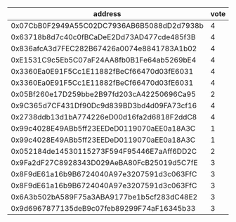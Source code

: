 address|vote|timestamp|signature
---|---|---|---
0x07CbB0F2949A55C02DC7936AB6B5088dD2d7938b|4|1608038258|0xdc173823771b3a634880377ddf6d76780c36c53ae5095b5c80b0a5316249a803130c2816d71e25abf2afb8a144b4d1be0c67f24682f348e57834fc1b210722981c
0x63718b8d7c40c0fBCaDeE2Dd73AD477cde485f3B|4|1608038439|0xd3bc3dddd1d3544d91ff9546de50fb2c149dfbf68008cca0b0f3e67506a0c62d2b3284f715b73e880adf8ff3aba849a67000074f3c530cbfa2d4a2c77c0cd30a1c
0x836afcA3d7FEC282B67426a0074e8841783A1b02|4|1608038526|0xc38cc2b34733255993155835216f0c6f323765a4993424687823663a7139ec8c65835e812c604a803b6085c1b10177eb8e6fb07a96ede83ebc906f48f4ac3dc61c
0xE1531C9c5Eb5C07aF24AA8fb0B1Fe64ab5269bE4|4|1608038603|0x670b263e7f8ccddf600b05f943f6c64cf06147053721caecfea0ce904c95a7e16f3d5e234bae63fb819469c71b2642960ff9e404471b4702f0383e27cca733cb1c
0x3360Ea0E91F5Cc1E11882fBeCf66470d03fE6031|4|1608038666|0x4821ccc6f8158e975312b836a35d2ae28deb027ff4c650f77d65532639c70efa2ab88bc850907dd68d16a35a77d88366b86af3bf5d7eed300b0430b6de37dc271b
0x3360Ea0E91F5Cc1E11882fBeCf66470d03fE6031|4|1608038733|0x57463dbb8ba26a1168ae1587cf682dbf337b115d005ee4a183f79d88d9b2287627b2b79351e8ab24a88a82b151932c13dafbe59f1fee7cd54cc083b76b4e71581c
0x05Bf260e17D259bbe2B97fd203cA42250696Ca95|2|1608040061|0x80c676cadd572138c6612246d30d47696d19f1e931a85afb0d4d4a388afd11727a0687cc87fdbb507bb04adeea739f3593cc0a820ca6898716e0d1230af9e5ea1b
0x9C365d7CF431Df90Dc9d839BD3bd4d09FA73cf16|4|1608040630|0x56863de0adb5258746b129df9926db42d6aa1e691be58180e9b061e077f6beee6749ac2f4d4035469da46fdeb71829c123f64425035d4cedbaed7add920026d41b
0x2738ddb13d1bA774226eD00d16fa2d6818F2ddC8|4|1608048802|0x62cb748d6d477bf7f49b066a2cea8817c6501d8f11a0c362e9f474957b4a50de00ddf261998db88ce162060db849add1acc94e732ec18e2789d4cf51b118e2d61b
0x99c4028E49ABb5ff23EEDeD0119070aEE0a18A3C|1|1608048941|0xe1d6726176857eaa47eb1a17271c58e5631290aca385e12fa6ea80f46812a413607847139d08bfa23cf7f01a42788fe91276e840472fe2a5323f96b4d5e3dd931c
0x99c4028E49ABb5ff23EEDeD0119070aEE0a18A3C|1|1608048963|0x5028b57187268781f319998e19955213ba76453c3855705df0702bd8548772e568a74e3f0b628b19ca2de654cda4c9e66ed84a49ea61ff3390d32ee20526bbe61c
0x052184de14530115273F594F95446E7aAff6DD2C|2|1608049600|0x5ba12239e0adba56812a5e144e8f5f13135e3f09a48d9b3987b7dab20e7dbc9661574fc7f00d7d09406db915a3fe97d3b8948adbf26871b62565f48b45d865081c
0x9Fa2dF27C8928343D029AeBA80FcB25019d5C7fE|3|1608057905|0x9db2a45c213a7792f1ffe5687f2440c700d6893d1e9ae29b0825d9cd5f680a845e0969328e756a96a816a9d062c71c388d2f8f532eb5431c52b440296ca24b261c
0x8F9dE61a16b9B6724040A97e3207591d3c063FfC|3|1608057925|0x70f8bac66760d1bd9fd63852e74d19ca49efcbb18152b1be3b4a5cfa36e8583625c2b95d0e3b24bfb564925b185ae52a59355ac06775f70b48235cfac4daf6a81b
0x8F9dE61a16b9B6724040A97e3207591d3c063FfC|3|1608057979|0x878aa85f7a1d0dd251d1792777434321a53c418ab0b9d09f8f42f29224526a5d025418b7cdca40ed5d25234f51ae00ece1c7c8131898c06ead484f59b6f0ed351c
0x6A3b502bA589F75a3ABA9177be1b5cf283dC48E2|3|1608057993|0xed5fcc11873f85716751d8c992b4b4f9eaffaef5f4cc7fde8ff606836e7f554b0719aab8379862ecc29efd8396ef8b741165bf6850d4bbad444448ba311a65881b
0x9d6967877135deB9c07feb89299F74aF16345b33|3|1608058004|0x8985c065a2bf3eafa658d4b5f8d82604bcf472f294f9b86ebe7b3dd2bdbc3a486fa178350f2c6b09f4d8fa3b03ca87aef63020b66258ae0488194a2bd78768421c